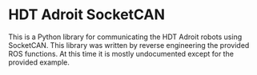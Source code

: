 # HDT Adroit SocketCAN

This is a Python library for communicating the HDT Adroit robots using SocketCAN. This library was written by reverse engineering the provided ROS functions. At this time it is mostly undocumented except for the provided example.

